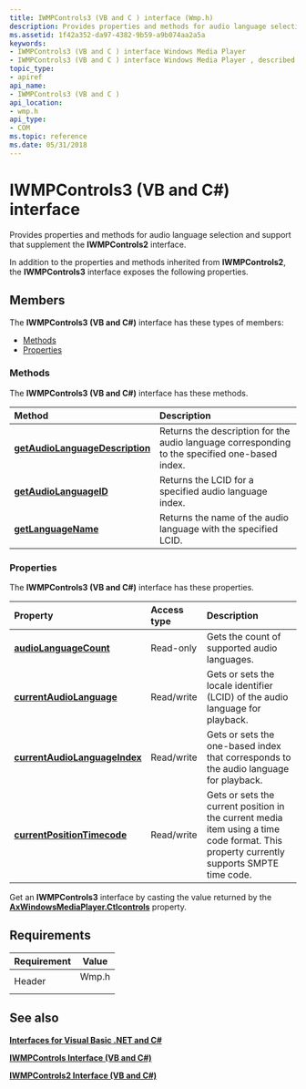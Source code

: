 ```yaml
---
title: IWMPControls3 (VB and C ) interface (Wmp.h)
description: Provides properties and methods for audio language selection and support that supplement the IWMPControls2 interface.In addition to the properties and methods inherited from IWMPControls2, the IWMPControls3 interface exposes the following properties.
ms.assetid: 1f42a352-da97-4382-9b59-a9b074aa2a5a
keywords:
- IWMPControls3 (VB and C ) interface Windows Media Player
- IWMPControls3 (VB and C ) interface Windows Media Player , described
topic_type:
- apiref
api_name:
- IWMPControls3 (VB and C )
api_location:
- wmp.h
api_type:
- COM
ms.topic: reference
ms.date: 05/31/2018
---
```


# IWMPControls3 (VB and C#) interface

Provides properties and methods for audio language selection and support that supplement the **IWMPControls2** interface.

In addition to the properties and methods inherited from **IWMPControls2**, the **IWMPControls3** interface exposes the following properties.

## Members

The **IWMPControls3 (VB and C#)** interface has these types of members:

-   [Methods](#methods)
-   [Properties](#properties)

### Methods

The **IWMPControls3 (VB and C#)** interface has these methods.



| Method                                                                                                         | Description                                                                                               |
|:---------------------------------------------------------------------------------------------------------------|:----------------------------------------------------------------------------------------------------------|
| [**getAudioLanguageDescription**](wmplibiwmpcontrols3-iwmpcontrols3-getaudiolanguagedescription--vb-and-c.md) | Returns the description for the audio language corresponding to the specified one-based index.<br/> |
| [**getAudioLanguageID**](wmplibiwmpcontrols3-iwmpcontrols3-getaudiolanguageid--vb-and-c.md)                   | Returns the LCID for a specified audio language index.<br/>                                         |
| [**getLanguageName**](wmplibiwmpcontrols3-iwmpcontrols3-getlanguagename--vb-and-c.md)                         | Returns the name of the audio language with the specified LCID.<br/>                                |



 

### Properties

The **IWMPControls3 (VB and C#)** interface has these properties.



| Property                                                                                                              | Access type           | Description                                                                                                                                         |
|:----------------------------------------------------------------------------------------------------------------------|:----------------------|:----------------------------------------------------------------------------------------------------------------------------------------------------|
| [**audioLanguageCount**](wmplibiwmpcontrols3-iwmpcontrols3-audiolanguagecount--vb-and-c.md)<br/>               | Read-only<br/>  | Gets the count of supported audio languages. <br/>                                                                                            |
| [**currentAudioLanguage**](wmplibiwmpcontrols3-iwmpcontrols3-currentaudiolanguage--vb-and-c.md)<br/>           | Read/write<br/> | Gets or sets the locale identifier (LCID) of the audio language for playback. <br/>                                                           |
| [**currentAudioLanguageIndex**](wmplibiwmpcontrols3-iwmpcontrols3-currentaudiolanguageindex--vb-and-c.md)<br/> | Read/write<br/> | Gets or sets the one-based index that corresponds to the audio language for playback. <br/>                                                   |
| [**currentPositionTimecode**](wmplibiwmpcontrols3-iwmpcontrols3-currentpositiontimecode--vb-and-c.md)<br/>     | Read/write<br/> | Gets or sets the current position in the current media item using a time code format. This property currently supports SMPTE time code. <br/> |



 

Get an **IWMPControls3** interface by casting the value returned by the [**AxWindowsMediaPlayer.Ctlcontrols**](axwmplib-axwindowsmediaplayer-ctlcontrols--vb-and-c.md) property.

## Requirements



| Requirement | Value |
|-------------------|----------------------------------------------------------------------------------|
| Header<br/> | <dl> <dt>Wmp.h</dt> </dl> |



## See also

<dl> <dt>

[**Interfaces for Visual Basic .NET and C#**](interfaces-for-visual-basic--net-and-c.md)
</dt> <dt>

[**IWMPControls Interface (VB and C#)**](iwmpcontrols--vb-and-c.md)
</dt> <dt>

[**IWMPControls2 Interface (VB and C#)**](iwmpcontrols2--vb-and-c.md)
</dt> </dl>

 

 





